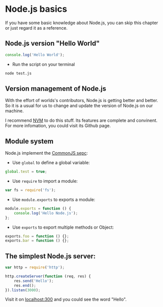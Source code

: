 # Node.js basics

If you have some basic knowledge about Node.js, you can skip this chapter or just regard it as a reference.

## Node.js version "Hello World"

```js
console.log('Hello World');
```

- Run the script on your terminal

```sh
node test.js
```

## Version management of Node.js

With the effort of worlds's contributors, Node.js is getting better and better. So it is a usual for us to change and update the version of Node.js on our machine.

I recommend [NVM](https://github.com/creationix/nvm) to do this stuff. Its features are complete and convinent. For more infomation, you could visit its Github page.

## Module system

Node.js implement the [CommonJS sepc]((http://wiki.commonjs.org/wiki/Introduction)):

- Use `global` to define a global variable:

```js
global.test = true;
```

- Use `require` to import a module:

```js
var fs = require('fs');
```

- Use `module.exports` to exports a module:

```js
module.exports = function () {
    console.log('Hello Node.js');
};
```

- Use `exports` to export multiple methods or Object:

```js
exports.foo = function () {};
exports.bar = function () {};
```

## The simplest Node.js server:

```js
var http = require('http');

http.createServer(function (req, res) {
    res.send('Hello');
    res.end();
}).listen(3000);
```

Visit it on [localhost:300](http://localhost:3000) and you could see the word "Hello".
